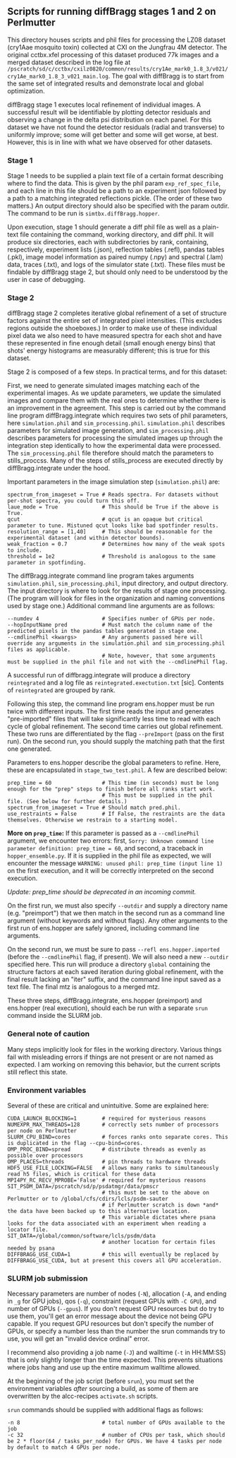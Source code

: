 ## Scripts for running diffBragg stages 1 and 2 on Perlmutter
This directory houses scripts and phil files for processing the LZ08 dataset (cry1Aae mosquito toxin) collected at CXI on the Jungfrau 4M detector. The original cctbx.xfel processing of this dataset produced 77k images and a merged dataset described in the log file at `/pscratch/sd/c/cctbx/cxilz0820/common/results/cry1Ae_mark0_1.8_3/v021/cry1Ae_mark0_1.8_3_v021_main.log`. The goal with diffBragg is to start from the same set of integrated results and demonstrate local and global optimization.

diffBragg stage 1 executes local refinement of individual images. A successful result will be identifiable by plotting detector residuals and observing a change in the delta psi distribution on each panel. For this dataset we have not found the detector residuals (radial and transverse) to uniformly improve; some will get better and some will get worse, at best. However, this is in line with what we have observed for other datasets. 

### Stage 1

Stage 1 needs to be supplied a plain text file of a certain format describing where to find the data. This is given by the phil param `exp_ref_spec_file`, and each line in this file should be a path to an experiment json followed by a path to a matching integrated reflections pickle. (The order of these two matters.) An output directory should also be specified with the param outdir. The command to be run is `simtbx.diffBragg.hopper`.

Upon execution, stage 1 should generate a diff phil file as well as a plain-text file containing the command, working directory, and diff phil. It will produce six directories, each with subdirectories by rank, containing, respectively, experiment lists (.json), reflection tables (.refl), pandas tables (.pkl), image model information as paired numpy (.npy) and spectral (.lam) data, traces (.txt), and logs of the simulator state (.txt). These files must be findable by diffBragg stage 2, but should only need to be understood by the user in case of debugging.

### Stage 2

diffBragg stage 2 completes iterative global refinement of a set of structure factors against the entire set of integrated pixel intensities. (This excludes regions outside the shoeboxes.) In order to make use of these individual pixel data we also need to have measured spectra for each shot and have these represented in fine enough detail (small enough energy bins) that shots' energy histograms are measurably different; this is true for this dataset. 

Stage 2 is composed of a few steps. In practical terms, and for this dataset:

First, we need to generate simulated images matching each of the experimental images. As we update parameters, we update the simulated images and compare them with the real ones to determine whether there is an improvement in the agreement. This step is carried out by the command line program diffBragg.integrate which requires two sets of phil parameters, here `simulation.phil` and `sim_processing.phil`. `simulation.phil` describes parameters for simulated image generation, and `sim_processing.phil` describes parameters for processing the simulated images up through the integration step identically to how the experimental data were processed. The `sim_processing.phil` file therefore should match the parameters to stills_proccss. Many of the steps of stills_process are executed directly by diffBragg.integrate under the hood.

Important parameters in the image simulation step (`simulation.phil`) are:

    spectrum_from_imageset = True # Reads spectra. For datasets without per-shot spectra, you could turn this off.
    laue_mode = True              # This should be True if the above is True.
    qcut                          # qcut is an opaque but critical parameter to tune. Mistuned qcut looks like bad spotfinder results.
    resolution_range = [1,40]     # This should be reasonable for the experimental dataset (and within detector bounds).
    weak_fraction = 0.7           # Determines how many of the weak spots to include.
    threshold = 1e2               # Threshold is analogous to the same parameter in spotfinding.

The diffBragg.integrate command line program takes arguments `simulation.phil`, `sim_processing.phil`, input directory, and output directory. The input directory is where to look for the results of stage one processing. (The program will look for files in the organization and naming conventions used by stage one.) Additional command line arguments are as follows:

    --numdev 4                    # Specifies number of GPUs per node.
    --hopInputName pred           # Must match the column name of the predicted pixels in the pandas tables generated in stage one.
    --cmdlinePhil <kwargs>        # Any arguments passed here will override any arguments in the simulation.phil and sim_processing.phil files as applicable. 
                                  # Note, however, that some arguments must be supplied in the phil file and not with the --cmdlinePhil flag.

A successful run of diffbragg.integrate will produce a directory `reintegrated` and a log file as `reintegrated.exectution.txt` [sic]. Contents of `reintegrated` are grouped by rank.

Following this step, the command line program ens.hopper must be run twice with different inputs. The first time reads the input and generates "pre-imported" files that will take significantly less time to read with each cycle of global refinement. The second time carries out global refinement. These two runs are differentiated by the flag `--preImport` (pass on the first run). On the second run, you should supply the matching path that the first one generated. 

Parameters to ens.hopper describe the global parameters to refine. Here, these are encapsulated in `stage_two_test.phil`. A few are described below:

    prep_time = 60                # This time (in seconds) must be long enough for the "prep" steps to finish before all ranks start work.
                                  # This must be supplied in the phil file. (See below for further details.)
    spectrum_from_imageset = True # Should match pred.phil.
    use_restraints = False        # If False, the restraints are the data themselves. Otherwise we restrain to a starting model.

**More on `prep_time`:** If this parameter is passed as a `--cmdlinePhil` argument, we encounter two errors: first, `Sorry: Unknown command line parameter definition: prep_time = 60`, and second, a traceback in `hopper_ensemble.py`. If it is supplied in the phil file as expected, we will encounter the message `WARNING: unused phil: prep_time (input line 1)` on the first execution, and it will be correctly interpreted on the second execution.

*Update: prep_time should be deprecated in an incoming commit.*

On the first run, we must also specify `--outdir` and supply a directory name (e.g. "preimport") that we then match in the second run as a command line argument (without keywords and without flags). Any other arguments to the first run of ens.hopper are safely ignored, including command line arguments.

On the second run, we must be sure to pass `--refl ens.hopper.imported` (before the `--cmdlinePhil` flag, if present). We will also need a new `--outdir` specified here. This run will produce a directory `global` containing the structure factors at each saved iteration during global refinement, with the final result lacking an "iter" suffix, and the command line input saved as a text file. The final mtz is analogous to a merged mtz.

These three steps, diffBragg.integrate, ens.hopper (preimport) and ens.hopper (real execution), should each be run with a separate `srun` command inside the SLURM job.

### General note of caution
Many steps implicitly look for files in the working directory. Various things fail with misleading errors if things are not present or are not named as expected. I am working on removing this behavior, but the current scripts still reflect this state.

### Environment variables
Several of these are critical and unintuitive. Some are explained here:

    CUDA_LAUNCH_BLOCKING=1        # required for mysterious reasons
    NUMEXPR_MAX_THREADS=128       # correctly sets number of processors per node on Perlmutter
    SLURM_CPU_BIND=cores          # forces ranks onto separate cores. This is duplicated in the flag --cpu-bind=cores.
    OMP_PROC_BIND=spread          # distribute threads as evenly as possible over processors
    OMP_PLACES=threads            # pin threads to hardware threads
    HDF5_USE_FILE_LOCKING=FALSE   # allows many ranks to simultaneously read h5 files, which is critical for these data
    MPI4PY_RC_RECV_MPROBE='False' # required for mysterious reasons
    SIT_PSDM_DATA=/pscratch/sd/p/psdatmgr/data/pmscr 
                                  # this must be set to the above on Perlmutter or to /global/cfs/cdirs/lcls/psdm-sauter
                                  # if Perlmutter scratch is down *and* the data have been backed up to this alternative location.
                                  # This variable dictates where psana looks for the data associated with an experiment when reading a locator file.
    SIT_DATA=/global/common/software/lcls/psdm/data
                                  # another location for certain files needed by psana
    DIFFBRAGG_USE_CUDA=1          # this will eventually be replaced by DIFFBRAGG_USE_CUDA, but at present this covers all GPU acceleration.

### SLURM job submission

Necessary parameters are number of nodes (`-N`), allocation (`-A`, and ending in `_g` for GPU jobs), qos (`-q`), constraint (request GPUs with `-C GPU`), and number of GPUs (`--gpus`). If you don't request GPU resources but do try to use them, you'll get an error message about the device not being GPU capable. If you request GPU resources but don't specify the number of GPUs, or specify a number less than the number the srun commands try to use, you will get an "invalid device ordinal" error.

I recommend also providing a job name (`-J`) and walltime (`-t` in HH:MM:SS) that is only slightly longer than the time expected. This prevents situations where jobs hang and use up the entire maximum walltime allowed. 

At the beginning of the job script (before `srun`), you must set the environment variables *after* sourcing a build, as some of them are overwritten by the alcc-recipes `activate.sh` scripts.

`srun` commands should be supplied with additional flags as follows:

    -n 8                          # total number of GPUs available to the job
    -c 32                         # number of CPUs per task, which should be 2 * floor(64 / tasks_per_node) for GPUs. We have 4 tasks per node by default to match 4 GPUs per node.
